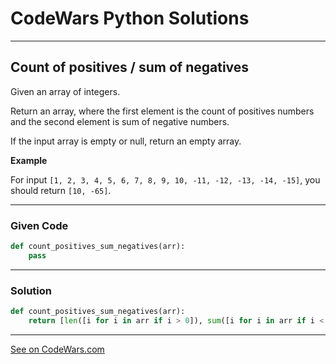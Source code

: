 # CodeWars Python Solutions

---

## Count of positives / sum of negatives

Given an array of integers.

Return an array, where the first element is the count of positives numbers and the second element is sum of negative numbers.

If the input array is empty or null, return an empty array.


**Example**


For input `[1, 2, 3, 4, 5, 6, 7, 8, 9, 10, -11, -12, -13, -14, -15]`, you should return `[10, -65]`.


---

### Given Code


```python
def count_positives_sum_negatives(arr):
    pass
```

---

### Solution


```python
def count_positives_sum_negatives(arr):
    return [len([i for i in arr if i > 0]), sum([i for i in arr if i < 0])] if len(arr) != 0 else []

```


---


[See on CodeWars.com](https://www.codewars.com/kata/576bb71bbbcf0951d5000044/)
